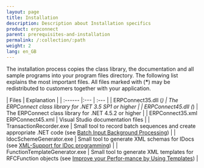 ```yaml
---
layout: page
title: Installation
description: Description about Installation specifics
product: erpconnect
parent: prerequisites-and-installation
permalink: /:collection/:path
weight: 2
lang: en_GB
---
```


The installation process copies the class library, the documentation and all sample programs into your program files directory.
The following list explains the most important files.
All files marked with (<b>*</b>) may be redistributed to customers together with your application.  
  
| Files | Explanation |
| :------ |:--- | :--- |
| ERPConnect35.dll (<b>*</b>) | The ERPConnect class library for .NET 3.5 SP1 or higher |
| ERPConnect45.dll (<b>*</b>) | The ERPConnect class library for .NET 4.5.2 or higher |
| ERPConnect35.xml  ERPConnect45.xml | Visual Studio documentation files |
| TransactionRecorder.exe | Small tool to record batch sequences and create appropriate .NET code (see [Batch Input Background Processing](/link)) |
| IdocSchemeGenerator.exe | 	Small tool to generate XML schemas for IDocs (see [XML-Support for IDoc programming](/link)) |
| FunctionTemplateGenerator.exe | Small tool to generate XML templates for RFCFunction objects (see [Improve your Perfor-mance by Using Templates](/link)) |

